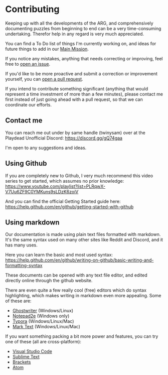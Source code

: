 # Contributing

Keeping up with all the developments of the ARG, and comprehensively documenting puzzles from beginning to end can be a very time-consuming undertaking. Therefor help in any regard is very much appreciated.

You can find a To Do list of things I'm currently working on, and ideas for future things to add in our [Main Mission](https://github.com/twinysam/INSIDE-ARG/projects/2).

If you notice any mistakes, anything that needs correcting or improving, feel free to [open an issue](https://github.com/twinysam/INSIDE-ARG/issues).

If you'd like to be more proactive and submit a correction or improvement yourself, you can [open a pull request](https://github.com/twinysam/INSIDE-ARG/pulls).

If you intend to contribute something significant (anything that would represent a time investment of more than a few minutes), please contact me first instead of just going ahead with a pull request, so that we can coordinate our efforts.

## Contact me

You can reach me out under by same handle (twinysam) over at the Playdead Unofficial Discord: https://discord.gg/gQ74gaa

I'm open to any suggestions and ideas.

## Using Github

If you are completely new to Github, I very much recommend this video series to get started, which assumes no prior knowledge: https://www.youtube.com/playlist?list=PLRqwX-V7Uu6ZF9C0YMKuns9sLDzK6zoiV

And you can find the official Getting Started guide here: https://help.github.com/en/github/getting-started-with-github

## Using markdown

Our documentation is made using plain text files formatted with markdown. It's the same syntax used on many other sites like Reddit and Discord, and it has many uses.

Here you can learn the basic and most used syntax: https://help.github.com/en/github/writing-on-github/basic-writing-and-formatting-syntax

These documents can be opened with any text file editor, and edited directly online through the github website.

There are even quite a few really cool (free) editors which do syntax highlighting, which makes writing in markdown even more appealing. Some of these are:

- [Ghostwriter](https://wereturtle.github.io/ghostwriter/) (Windows/Linux)
- [Notepad2e](https://github.com/ProgerXP/Notepad2e) (Windows only)
- [Typora](https://typora.io/) (Windows/Linux/Mac)
- [Mark Text](https://marktext.app/) (Windows/Linux/Mac)

If you want something packing a bit more power and features, you can try one of these (all are cross-platform):

- [Visual Studio Code](https://code.visualstudio.com/)
- [Sublime Text](https://www.sublimetext.com)
- [Brackets](http://brackets.io/)
- [Atom](https://atom.io/)